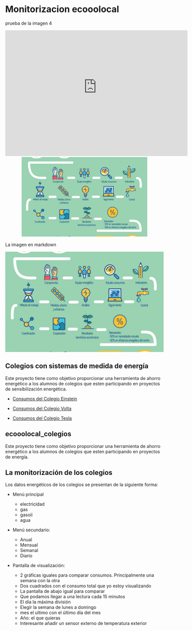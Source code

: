 # Monitorizacion ecooolocal
 prueba de la imagen 4
 
<iframe style="width:580px; height:400px;" frameborder="0" scrolling="no" marginheight="0" marginwidth="0" src="http://91.121.222.125/emoncms/vis/bargraph?feedid=219&colour=1d3ec4&interval=86400&dp=1&scale=1&delta=1&mode=0&embed=1"></iframe>
 
 <center>
 <img src="./docs/proceso.jpg" width="400">
 </center>
 
 La imagen en markdown

![imagen](/docs/proceso.jpg)

## Colegios con sistemas de medida de energía

Este proyecto tiene como objetivo proporcionar una herramienta de ahorro energético a los alumnos de colegios que esten participando en proyectos de sensibilización energética.

* [Consumos del Colegio Einstein](http://91.121.222.125/emoncms/dashboard/view?id=25)

* [Consumos del Colegio Volta](http://91.121.222.125/emoncms/dashboard/view?id=26)

* [Consumos del Colegio Tesla](http://91.121.222.125/emoncms/dashboard/view?id=25)


## ecooolocal_colegios
Este proyecto tiene como objetivo proporcionar una herramienta de ahorro energético a los alumnos de colegios que esten participando en proyectos de energía. 
## La monitorización de los colegios
Los datos energéticos de los colegios se presentan de la siguiente forma:

* Menú principal
    * electricidad 
    * gas
    * gasoil
    * agua
    
* Menú secundario:
    * Anual 
    * Mensual
    * Semanal 
    * Diario

* Pantalla de visualización:
    * 2 gráficas iguales para comparar consumos. Principalmente una semana con la otra
    * Dos cuadrados con el consumo total que yo estoy visualizando
    * La pantalla de abajo igual para comparar
    * Que podamos llegar a una lectura cada 15 minutos
    * El día la máxima división
    * Elegir la semana de lunes a domingo
    * mes el ultimo con el último día del mes
    * Año: el que quieras
    * Interesante añadir un sensor externo de temperatura exterior
